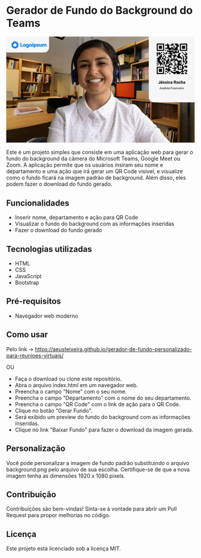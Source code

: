 # Gerador de Fundo do Background do Teams

![Background padrão](https://raw.githubusercontent.com/aeusteixeira/gerador-de-fundo-personalizado-para-reunioes-virtuais/master/img/background.jpg)

Este é um projeto simples que consiste em uma aplicação web para gerar o fundo do background da câmera do Microsoft Teams, Google Meet ou Zoom. A aplicação permite que os usuários insiram seu nome e departamento e uma ação que irá gerar um QR Code visivel, e visualize como o fundo ficará na imagem padrão de background. Além disso, eles podem fazer o download do fundo gerado.

## Funcionalidades
- Inserir nome, departamento e ação para QR Code
- Visualizar o fundo do background com as informações inseridas
- Fazer o download do fundo gerado

## Tecnologias utilizadas
- HTML
- CSS
- JavaScript
- Bootstrap

## Pré-requisitos
- Navegador web moderno

## Como usar
Pelo link -> https://aeusteixeira.github.io/gerador-de-fundo-personalizado-para-reunioes-virtuais/

OU


- Faça o download ou clone este repositório.
- Abra o arquivo index.html em um navegador web.
- Preencha o campo "Nome" com o seu nome.
- Preencha o campo "Departamento" com o nome do seu departamento.
- Preencha o campo "QR Code" com o link de ação para o QR Code.
- Clique no botão "Gerar Fundo".
- Será exibido um preview do fundo do background com as informações inseridas.
- Clique no link "Baixar Fundo" para fazer o download da imagem gerada.

## Personalização
Você pode personalizar a imagem de fundo padrão substituindo o arquivo background.png pelo arquivo de sua escolha. Certifique-se de que a nova imagem tenha as dimensões 1920 x 1080 pixels.

## Contribuição
Contribuições são bem-vindas! Sinta-se à vontade para abrir um Pull Request para propor melhorias no código.

## Licença
Este projeto está licenciado sob a licença MIT.
